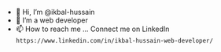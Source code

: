 - 👋 Hi, I’m @ikbal-hussain
- 👀 I’m a web developer
- 📫 How to reach me ... Connect me on LinkedIn `https://www.linkedin.com/in/ikbal-hussain-web-developer/`


<!---
ikbal-hussain/ikbal-hussain is a ✨ special ✨ repository because its `README.md` (this file) appears on your GitHub profile.
You can click the Preview link to take a look at your changes.
--->
